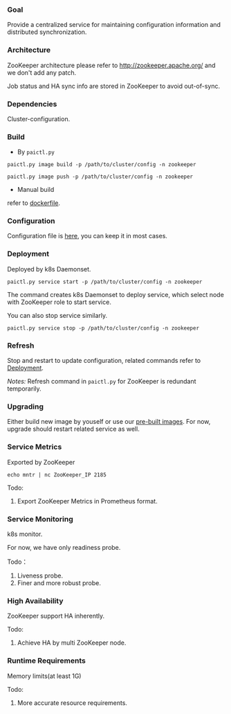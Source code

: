
### Goal

Provide a centralized service for maintaining configuration information and distributed synchronization. 

### Architecture

ZooKeeper architecture please refer to http://zookeeper.apache.org/ and we don't add any patch.

Job status and HA sync info are stored in ZooKeeper to avoid out-of-sync.

### Dependencies

Cluster-configuration.

### Build

* By ` paictl.py `

`
paictl.py image build -p /path/to/cluster/config -n zookeeper
`

`
paictl.py image push -p /path/to/cluster/config -n zookeeper
`

* Manual build

refer to [dockerfile](https://github.com/Microsoft/pai/blob/master/pai-management/src/zookeeper/dockerfile).


### Configuration  

Configuration file is [here](https://github.com/Microsoft/pai/blob/master/pai-management/src/zookeeper/zoo.cfg), you can keep it in most cases.


### Deployment

Deployed by k8s Daemonset.

`
paictl.py service start -p /path/to/cluster/config -n zookeeper
`

The command creates k8s Daemonset to deploy service, which select node with ZooKeeper role to start service.

You can also stop service similarly.

`
paictl.py service stop -p /path/to/cluster/config -n zookeeper
`

### Refresh

Stop and restart to update configuration, related commands refer to [Deployment](#Deployment). 

*Notes:* Refresh command in ` paictl.py ` for ZooKeeper is redundant temporarily.

### Upgrading

Either build new image by youself or use our [pre-built images](https://hub.docker.com/r/openpai/zookeeper/). For now, upgrade should restart related service as well.

### Service Metrics

Exported by ZooKeeper

`
echo mntr | nc ZooKeeper_IP 2185
`

Todo:
1. Export ZooKeeper Metrics in Prometheus format.

### Service Monitoring

k8s monitor.

For now, we have only readiness probe.

Todo：
1. Liveness probe.
2. Finer and more robust probe.


### High Availability

ZooKeeper support HA inherently.

Todo:
1. Achieve HA by multi ZooKeeper node.

### Runtime Requirements

Memory limits(at least 1G)

Todo:
1. More accurate resource requirements.


